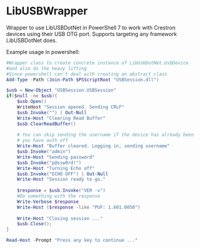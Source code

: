 # LibUSBWrapper
Wrapper to use LibUSBDotNet in PowerShell 7 to work with Crestron devices using their USB OTG port. Supports targeting any framework LibUSBDotNet does.

Example usage in powershell:

```Powershell
#Wrapper class to create concrete instance of LibUsbDotNet.UsbDevice
#and also do the heavy lifting
#Since powershell can't deal with creating an abstract class
Add-Type -Path (Join-Path $PSScriptRoot "USBSession.dll")

$usb = New-Object "USBSession.USBSession"
if($null -ne $usb){
    $usb.Open()
    WriteHost "Session opened. Sending CRLF"
    $usb.Invoke("") | Out-Null
    Write-Host "Clearing Read Buffer"
    $usb.ClearReadBuffer()
    
    # You can skip sending the username if the device has already been logged in since it was connected, or if 
    # you have auth off
    Write-Host "Buffer cleared. Logging in, sending username"
    $usb.Invoke("admin")
    Write-Host "Sending password"
    $usb.Invoke("p@ssw0rd!")
    Write-Host "Turning Echo off"
    $usb.Invoke("ECHO OFF") | Out-Null
    Write-Host "Session ready to go."
    
    $response = $usb.Invoke("VER -v")
    #Do something with the response
    Write-Verbose $response
    Write-Host ($response -like "PUF: 1.601.0050")
    
    Write-Host "Closing session ..."
    $usb.Close();   
}

Read-Host -Prompt "Press any key to continue ..."
```
